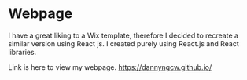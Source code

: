 # Webpage

I have a great liking to a Wix template, therefore I decided to recreate a similar version using React js. I created purely using React.js and React libraries.

Link is here to view my webpage. https://dannyngcw.github.io/
